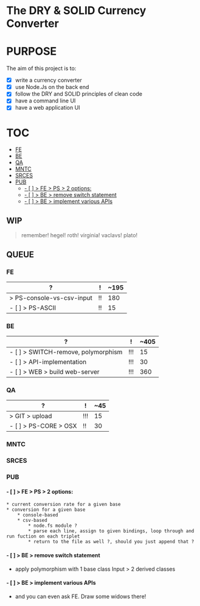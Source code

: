 # The DRY & SOLID Currency Converter
# PURPOSE
The aim of this project is to:
  - [x] write a currency converter
  - [x] use Node.Js on the back end
  - [x] follow the DRY and SOLID principles of clean code
  - [x] have a command line UI
  - [x] have a web application UI

# TOC
<!-- TOC -->

- [FE](#fe)
- [BE](#be)
- [QA](#qa)
- [MNTC](#mntc)
- [SRCES](#srces)
- [PUB](#pub)
    - [- [ ] > FE > PS > 2 options:](#-----fe--ps--2-options)
    - [- [ ] > BE > remove switch statement](#-----be--remove-switch-statement)
    - [- [ ] > BE > implement various APIs](#-----be--implement-various-apis)

<!-- /TOC -->
## WIP 
> remember! hegel! roth! virginia! vaclavs! plato! 


## QUEUE
### FE
?                         | !  | ~195
--------------------------|----|-----
> PS-console-vs-csv-input | !! | 180
- [ ] > PS-ASCII          | !! | 15

### BE
?                                   | !   | ~405
------------------------------------|-----|-----
- [ ] > SWITCH-remove, polymorphism | !!! | 15
- [ ] > API-implementation          | !!! | 30
- [ ] > WEB > build web-server      | !!! | 360

### QA
?                     | !   | ~45
----------------------|-----|----
> GIT > upload        | !!! | 15
- [ ] > PS-CORE > OSX | !!  | 30

### MNTC

### SRCES

### PUB

#### - [ ] > FE > PS > 2 options: 
    * current conversion rate for a given base
    * conversion for a given base
        * console-based
        * csv-based
            * node.fs module ? 
            * parse each line, assign to given bindings, loop through and run fuction on each triplet
            * return to the file as well ?, should you just append that ? 
#### - [ ] > BE > remove switch statement 
* apply polymorphism with 1 base class Input > 2 derived classes

#### - [ ] > BE > implement various APIs 
* and you can even ask FE. Draw some widows there! 